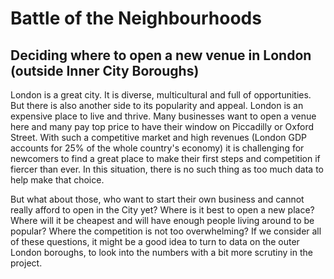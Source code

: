 # Battle of the Neighbourhoods
## Deciding where to open a new venue in London (outside Inner City Boroughs)

London is a great city. It is diverse, multicultural and full of opportunities. But there is also another side to its popularity and appeal. London is an expensive place to live and thrive. Many businesses want to open a venue here and many pay top price to have their window on Piccadilly or Oxford Street. With such a competitive market and high revenues (London GDP accounts for 25% of the whole country's economy) it is challenging for newcomers to find a great place to make their first steps and competition if fiercer than ever. In this situation, there is no such thing as too much data to help make that choice.

But what about those, who want to start their own business and cannot really afford to open in the City yet? Where is it best to open a new place? Where will it be cheapest and will have enough people living around to be popular? Where the competition is not too overwhelming? If we consider all of these questions, it might be a good idea to turn to data on the outer London boroughs, to look into the numbers with a bit more scrutiny in the project.

